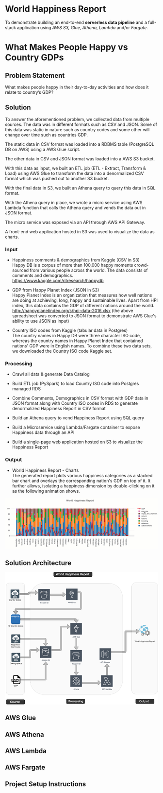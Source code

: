 # World Happiness Report

To demonstrate building an end-to-end **serverless data pipeline** and a full-stack application using *AWS S3, Glue, Athena, Lambda* and/or *Fargate*.


# What Makes People Happy vs Country GDPs

## Problem Statement

What makes people happy in their day-to-day activities and how does it relate to  country’s GDP?

## Solution
To answer the aforementioned problem, we collected data from multiple sources. The data was in different formats such as CSV and JSON. Some of this data was static in nature such as country codes and some other will change over time such as countries GDP.

The static data in CSV format was loaded into a RDBMS table (PostgreSQL DB on AWS) using a AWS Glue script. 

The other data in CSV and JSON format was loaded into a AWS S3 bucket.

With this data as input, we built an ETL  job (ETL - Extract, Transform & Load) using AWS Glue  to transform the data into a denormalized CSV format which was pushed out to another S3 bucket.

With the final data in S3, we built an Athena query to query this data in SQL format. 

With the Athena query in place, we wrote a micro service using AWS Lambda function that calls the Athena query and vends the data out in JSON format.

The micro service was exposed via an API through AWS API Gateway.

A front-end web application hosted in S3 was used to visualize the data as charts.

### Input

-   Happiness comments & demographics from Kaggle (CSV in S3)  
	Happy DB is a corpus of more than 100,000 happy moments crowd-sourced from various people across the world.  The data consists of comments and demographics.
    https://www.kaggle.com/ritresearch/happydb  
      
-   GDP from Happy Planet Index (JSON in S3)  
    Happy Planet Index is an organization that measures how well nations are doing at achieving, long, happy and sustainable lives. Apart from HPI index, this data contains the GDP of different nations around the world.
    http://happyplanetindex.org/s/hpi-data-2016.xlsx
    (the above spreadsheet was converted to JSON format to demonstrate AWS Glue's ability to use JSON as input)
-   Country ISO codes from Kaggle (tabular data in Postgres)  
	The country names in Happy DB were three character ISO code, whereas the country names in Happy Planet Index that contained nations' GDP were in English names. To combine these two data sets, we downloaded the Country ISO code Kaggle set.
    

### Processing

-   Crawl all data & generate Data Catalog
    
-   Build ETL job (PySpark) to load Country ISO code into Postgres managed RDS
    
-   Combine Comments, Demographics in CSV format with GDP data in JSON format along with Country ISO codes in RDS to generate denormalized Happiness Report in CSV format
    
-   Build an Athena query to vend Happiness Report using SQL query
    
-   Build a Microservice using Lambda/Fargate container to expose Happiness data through an API
    
-   Build a single-page web application hosted on S3 to visualize the Happiness Report
    

### Output

-   World Happiness Report - Charts  
	The generated report plots various happiness categories as a stacked bar chart and overlays the corresponding nation's GDP on top of it. It further allows, isolating a happiness dimension by double-clicking on it as the following animation shows.
	
![World Happiness Report Output](https://github.com/skarlekar/WorldHappinessReport/blob/master/images/WorldHappinessReport_Animated.gif)

## Solution Architecture
![World Happiness Report - Solution Architecture](https://github.com/skarlekar/WorldHappinessReport/blob/master/images/Glue_POC_Solution_Arch.png)
## AWS Glue
## AWS Athena
## AWS Lambda
## AWS Fargate

## Project Setup Instructions


<!--stackedit_data:
eyJoaXN0b3J5IjpbLTE5NTk5MTgxOTksMjAwMTk5OTE5MSwtMT
c2MTM2ODQwMiwtMTY5MjczNjQzOCw1NTg5MDU1MTAsOTAyNzk3
Njk2LDE2MDQ1MTM0MDcsODk0ODIxNDgwLC0xNzQzNDY0NDY5XX
0=
-->